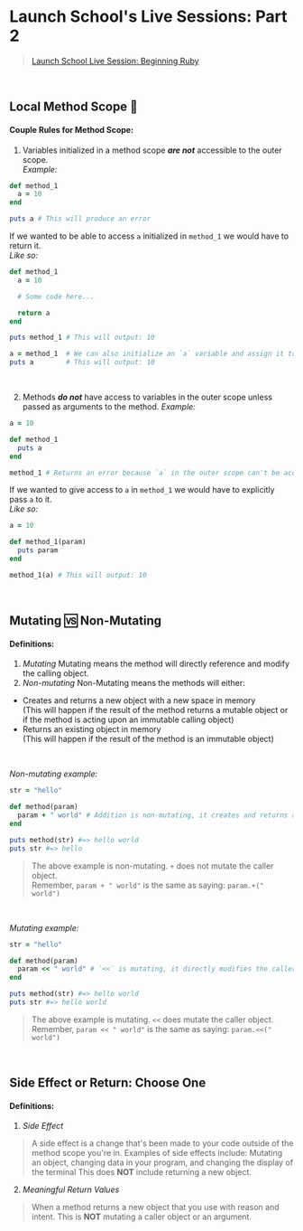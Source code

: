 # Launch School's Live Sessions: Part 2
> [Launch School Live Session: Beginning Ruby](https://launchschool.medium.com/live-session-beginning-ruby-part-2-f87d821ce926)

<br>

## Local Method Scope 🔎
#### Couple Rules for Method Scope:
1. Variables initialized in a method scope **_are not_** accessible to the outer scope.</br>
_Example:_
```ruby
def method_1
  a = 10
end 

puts a # This will produce an error
```
If we wanted to be able to access `a` initialized in `method_1` we would have to return it.</br>
_Like so:_
```ruby
def method_1
  a = 10 

  # Some code here...

  return a 
end 

puts method_1 # This will output: 10

a = method_1  # We can also initialize an `a` variable and assign it to what the method return
puts a        # This will output: 10
```
<br>

2. Methods **_do not_** have access to variables in the outer scope unless passed as arguments to the method.
_Example:_
```ruby
a = 10

def method_1
  puts a
end 

method_1 # Returns an error because `a` in the outer scope can't be accessed from inside `method_1`
```
If we wanted to give access to `a` in `method_1` we would have to explicitly pass `a` to it.</br>
_Like so:_
```ruby
a = 10

def method_1(param)
  puts param
end 

method_1(a) # This will output: 10
```
<br>

## Mutating 🆚 Non-Mutating
#### Definitions:
1. _Mutating_
  Mutating means the method will directly reference and modify the calling object.
2. _Non-mutating_
  Non-Mutating means the methods will either:
  - Creates and returns a new object with a new space in memory </br>
  (This will happen if the result of the method returns a mutable object or if the method is acting upon an immutable calling object)
  - Returns an existing object in memory </br>
  (This will happen if the result of the method is an immutable object)
<br>

_Non-mutating example:_
```ruby
str = "hello"

def method(param)
  param + " world" # Addition is non-mutating, it creates and returns a new object in memory
end 

puts method(str) #=> hello world
puts str #=> hello
```
> The above example is non-mutating. `+` does not mutate the caller object. </br>
> Remember, `param + " world"` is the same as saying: `param.+(" world")`
<br>

_Mutating example:_
```ruby
str = "hello"

def method(param)
  param << " world" # `<<` is mutating, it directly modifies the caller object
end 

puts method(str) #=> hello world
puts str #=> hello world
```
> The above example is mutating. `<<` does mutate the caller object. </br>
> Remember, `param << " world"` is the same as saying: `param.<<(" world")`
<br>

## Side Effect or Return: Choose One
#### Definitions:
1. _Side Effect_
> A side effect is a change that's been made to your code outside of the method scope you're in.
> Examples of side effects include: Mutating an object, changing data in your program, and changing the display of the terminal
> This does **NOT** include returning a new object.
2. _Meaningful Return Values_
> When a method returns a new object that you use with reason and intent. This is **NOT** mutating a caller object or an argument.